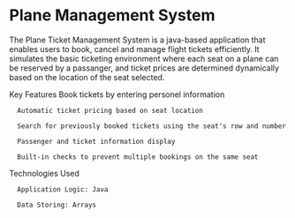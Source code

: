 # Plane Management System

The Plane Ticket Management System is a java-based application that enables users to book, cancel and manage flight tickets efficiently. It simulates the basic ticketing environment where each seat on a plane can be reserved by a passanger, and ticket prices are determined dynamically based on the location of the seat selected.

Key Features
      Book tickets by entering personel information 
    
      Automatic ticket pricing based on seat location 
    
      Search for previously booked tickets using the seat's row and number
      
      Passenger and ticket information display
      
      Built-in checks to prevent multiple bookings on the same seat

Technologies Used   

      Application Logic: Java 
      
      Data Storing: Arrays
